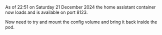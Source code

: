 As of 22:51 on Saturday 21 December 2024 the home assistant container now loads and is available on port 8123.

Now need to try and mount the config volume and bring it back inside the pod.

